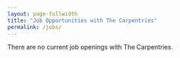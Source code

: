 ```yaml
---
layout: page-fullwidth
title: "Job Opportunities with The Carpentries"
permalink: /jobs/
---
```



There are no current job openings with The Carpentries.
